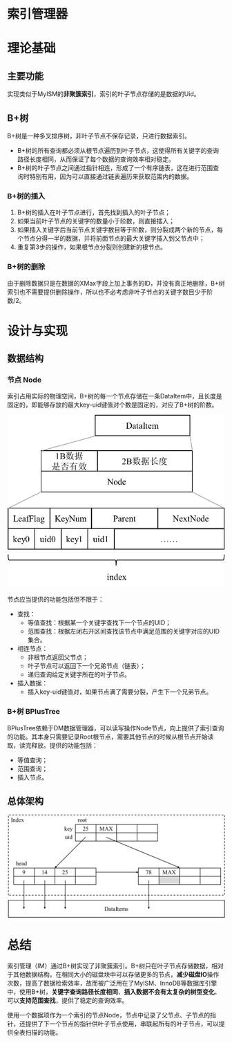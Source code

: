 # 索引管理器

# 理论基础

## 主要功能

实现类似于MyISM的**非聚簇索引**，索引的叶子节点存储的是数据的Uid。

## B+树

B+树是一种多叉排序树，非叶子节点不保存记录，只进行数据索引。

- B+树的所有查询都必须从根节点遍历到叶子节点，这使得所有关键字的查询路径长度相同，从而保证了每个数据的查询效率相对稳定。
- B+树的叶子节点之间通过指针相连，形成了一个有序链表，这在进行范围查询时特别有用，因为可以直接通过链表遍历来获取范围内的数据。

### B+树的插入

1. B+树的插入在叶子节点进行，首先找到插入的叶子节点；
2. 如果当前叶子节点的关键字的数量小于阶数，则直接插入；
3. 如果插入关键字后当前节点关键字数目等于阶数，则分裂成两个新的节点，每个节点分得一半的数据，并将前面节点的最大关键字插入到父节点中；
4. 重复第3步的操作，如果根节点分裂则创建新的根节点。

### B+树的删除

由于删除数据只是在数据的XMax字段上加上事务的ID，并没有真正地删除，B+树索引也不需要提供删除操作，所以也不必考虑非叶子节点的关键字数目少于阶数/2。

# 设计与实现

## 数据结构

### 节点 Node

索引占用实际的物理空间，B+树的每一个节点存储在一条DataItem中，且长度是固定的，即能够存放的最大key-uid键值对个数是固定的，对应了B+树的阶数。

![image.png](%E7%B4%A2%E5%BC%95%E7%AE%A1%E7%90%86%E5%99%A8%20e0d2b9a7d86c487cbed9ab44175509f5/image.png)

节点应当提供的功能包括但不限于：

- 查找：
    - 等值查找：根据某一个关键字查找下一个节点的UID；
    - 范围查找：根据左闭右开区间查找该节点中满足范围的关键字对应的UID集合。
- 相连节点：
    - 非根节点返回父节点；
    - 叶子节点可以返回下一个兄弟节点（链表）；
    - 递归查询给定关键字所在的叶子节点。
- 插入数据：
    - 插入key-uid键值对，如果节点满了需要分裂，产生下一个兄弟节点。

### B+树 BPlusTree

BPlusTree依赖于DM数据管理器，可以读写操作Node节点，向上提供了索引查询的功能。其本身只需要记录Root根节点，需要其他节点的时候从根节点开始读取，读完释放。提供的功能包括：

- 等值查询；
- 范围查询；
- 插入节点。

## 总体架构

![image.png](%E7%B4%A2%E5%BC%95%E7%AE%A1%E7%90%86%E5%99%A8%20e0d2b9a7d86c487cbed9ab44175509f5/image%201.png)

# 总结

索引管理（IM）通过B+树实现了非聚簇索引。B+树只在叶子节点存储数据，相对于其他数据结构，在相同大小的磁盘块中可以存储更多的节点，**减少磁盘IO**操作次数，提高了数据检索效率，故而被广泛用在了MyISM、InnoDB等数据库引擎中，使用B+树，**关键字查询路径长度相同**、**插入数据不会有太复杂的树型变化**、可以**支持范围查找**，提供了稳定的查询效率。

使用一个数据项作为一个索引的节点Node，节点中记录了父节点、子节点的指针，还提供了下一个节点的指针供叶子节点使用，串联起所有的叶子节点，可以提供全表扫描的功能。